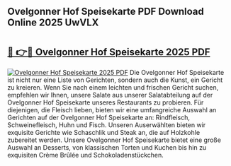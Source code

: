 ## Ovelgonner Hof Speisekarte PDF Download Online 2025 UwVLX

# <h2><a href="http://gc710s.nevu.top/?p=Ovelgonner+Hof+Speisekarte">🔗 👉🔴 Ovelgonner Hof Speisekarte 2025 PDF</a></h2>

[![Ovelgonner Hof Speisekarte 2025 PDF](https://i.imgur.com/dBaPXMq.png)](http://gc710s.nevu.top/?p=Ovelgonner+Hof+Speisekarte)
Die Ovelgonner Hof Speisekarte ist nicht nur eine Liste von Gerichten, sondern auch die Kunst, ein Gericht zu kreieren. Wenn Sie nach einem leichten und frischen Gericht suchen, empfehlen wir Ihnen, unsere Salate aus unserer Salatabteilung auf der Ovelgonner Hof Speisekarte unseres Restaurants zu probieren. Für diejenigen, die Fleisch lieben, bieten wir eine umfangreiche Auswahl an Gerichten auf der Ovelgonner Hof Speisekarte an: Rindfleisch, Schweinefleisch, Huhn und Fisch. Unseren Auserwählten bieten wir exquisite Gerichte wie Schaschlik und Steak an, die auf Holzkohle zubereitet werden. Unsere Ovelgonner Hof Speisekarte bietet eine große Auswahl an Desserts, von klassischen Torten und Kuchen bis hin zu exquisiten Crème Brûlée und Schokoladenstückchen.
